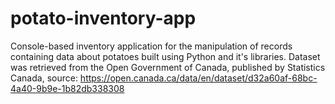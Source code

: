 # potato-inventory-app
Console-based inventory application for the manipulation of records containing data about potatoes built using Python and it's libraries. Dataset was retrieved from the Open Government of Canada, published by Statistics Canada, source: https://open.canada.ca/data/en/dataset/d32a60af-68bc-4a40-9b9e-1b82db338308
